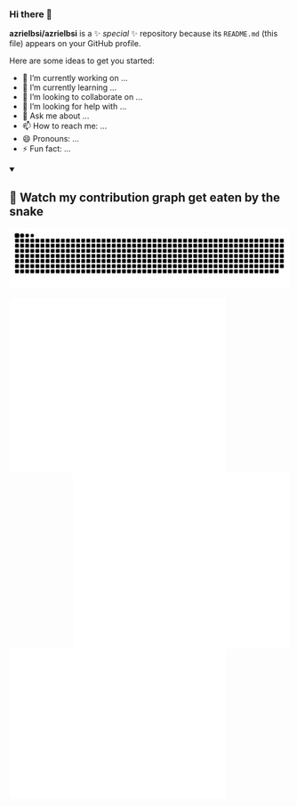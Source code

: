 ### Hi there 👋

**azrielbsi/azrielbsi** is a ✨ _special_ ✨ repository because its `README.md` (this file) appears on your GitHub profile.

Here are some ideas to get you started:

- 🔭 I’m currently working on ...
- 🌱 I’m currently learning ...
- 👯 I’m looking to collaborate on ...
- 🤔 I’m looking for help with ...
- 💬 Ask me about ...
- 📫 How to reach me: ...
- 😄 Pronouns: ...
- ⚡ Fun fact: ...

<details open>
  <summary><h2>🐍 Watch my contribution graph get eaten by the snake</h2></summary>

<p align="center">
  <img title="🐍 Snake contributions" src="https://github.com/azrielbsi/azrielbsi/blob/output/github-contribution-grid-snake-dark.svg">
</p>
</details>

<p>
  <a href=""><img align="left" width="390" src="metrics/metrics-core.svg"></a>
  <a href=""><img align="right" width="390" src="metrics/metrics-achievements.svg"></a>
  <a href=""><img align="left" width="390" src="metrics/metrics-community.svg"></a>
</p>
